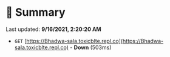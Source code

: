 # 📖 Summary
Last updated: **9/16/2021, 2:20:20 AM**

- `GET` [https://Bhadwa-sala.toxicblte.repl.co](https://Bhadwa-sala.toxicblte.repl.co) - **Down** (503ms)
